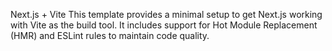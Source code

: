 Next.js + Vite
This template provides a minimal setup to get Next.js working with Vite as the build tool. It includes support for Hot Module Replacement (HMR) and ESLint rules to maintain code quality.